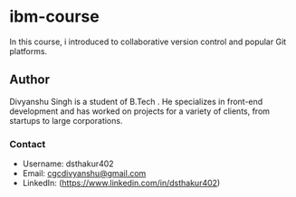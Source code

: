 # ibm-course
In this course, i introduced to collaborative version control and popular Git platforms.  


## Author

Divyanshu Singh is a student of B.Tech . He specializes in front-end development and has worked on projects for a variety of clients, from startups to large corporations.

### Contact
- Username: dsthakur402
- Email: cgcdivyanshu@gmail.com
- LinkedIn: (https://www.linkedin.com/in/dsthakur402)
